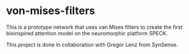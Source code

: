# von-mises-filters
This is a prototype network that uses van Mises filters to create the first bioinspired attention model on the neuromorphic platform SPECK.

This project is done in collaboration with Gregor Lenz from SynSense.
